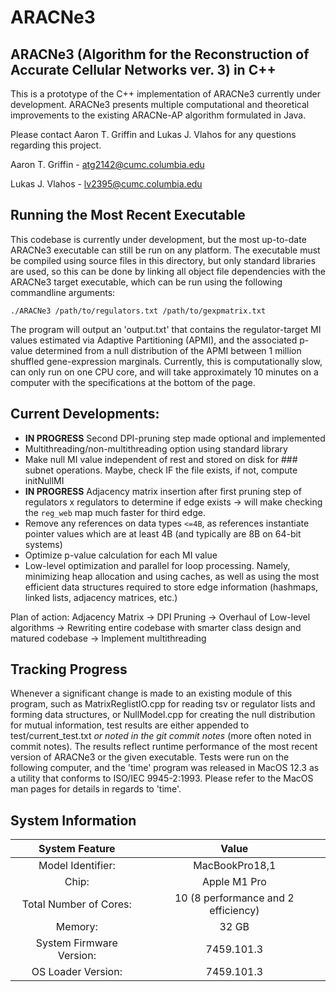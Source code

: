 # ARACNe3

## ARACNe3 (Algorithm for the Reconstruction of Accurate Cellular Networks ver. 3) in C++

This is a prototype of the C++ implementation of ARACNe3 currently under development.  ARACNe3 presents multiple computational and theoretical improvements to the existing ARACNe-AP algorithm formulated in Java.  


Please contact Aaron T. Griffin and Lukas J. Vlahos for any questions regarding this project.


Aaron T. Griffin - atg2142@cumc.columbia.edu 

Lukas J. Vlahos - lv2395@cumc.columbia.edu 

## Running the Most Recent Executable

This codebase is currently under development, but the most up-to-date ARACNe3 executable can still be run on any platform.  The executable must be compiled using source files in this directory, but only standard libraries are used, so this can be done by linking all object file dependencies with the ARACNe3 target executable, which can be run using the following commandline arguments: 


`./ARACNe3 /path/to/regulators.txt /path/to/gexpmatrix.txt`

The program will output an 'output.txt' that contains the regulator-target MI values estimated via Adaptive Partitioning (APMI), and the associated p-value determined from a null distribution of the APMI between 1 million shuffled gene-expression marginals.  Currently, this is computationally slow, can only run on one CPU core, and will take approximately 10 minutes on a computer with the specifications at the bottom of the page.   

## Current Developments:
 - **IN PROGRESS** Second DPI-pruning step made optional and implemented
 - Multithreading/non-multithreading option using standard library
 - Make null MI value independent of rest and stored on disk for ### subnet operations.  Maybe, check IF the file exists, if not, compute initNullMI
 - **IN PROGRESS** Adjacency matrix insertion after first pruning step of regulators x regulators to determine if edge exists -> will make checking the `reg_web` map much faster for third edge.
 - Remove any references on data types `<=4B`, as references instantiate pointer values which are at least 4B (and typically are 8B on 64-bit systems)
 - Optimize p-value calculation for each MI value
 - Low-level optimization and parallel for loop processing. Namely, minimizing heap allocation and using caches, as well as using the most efficient data structures required to store edge information (hashmaps, linked lists, adjacency matrices, etc.)
 
 Plan of action: Adjacency Matrix -> DPI Pruning -> Overhaul of Low-level algorithms -> Rewriting entire codebase with smarter class design and matured codebase -> Implement multithreading 

## Tracking Progress

Whenever a significant change is made to an existing module of this program, such as MatrixReglistIO.cpp for reading tsv or regulator lists and forming data structures, or NullModel.cpp for creating the null distribution for mutual information, test results are either appended to test/current\_test.txt _or noted in the git commit notes_ (more often noted in commit notes).  The results reflect runtime performance of the most recent version of ARACNe3 or the given executable.  Tests were run on the following computer, and the 'time' program was released in MacOS 12.3 as a utility that conforms to ISO/IEC 9945-2:1993.  Please refer to the MacOS man pages for details in regards to 'time'.

## System Information
| System Feature | Value |
| :----: | :----: |
| Model Identifier: | MacBookPro18,1 |
| Chip: | Apple M1 Pro |
| Total Number of Cores: | 10 (8 performance and 2 efficiency) |
| Memory: | 32 GB |
| System Firmware Version: |7459.101.3 |
| OS Loader Version: | 7459.101.3 |
